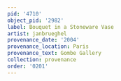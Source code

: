 ```yaml
---
pid: '4710'
object_pid: '2982'
label: Bouquet in a Stoneware Vase
artist: janbrueghel
provenance_date: '2004'
provenance_location: Paris
provenance_text: Gombe Gallery
collection: provenance
order: '0201'
---
```

